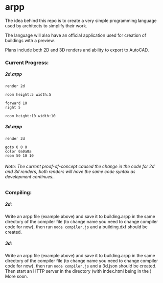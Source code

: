 # arpp
The idea behind this repo is to create a very simple programming language used by architects to simplify their work.

The language will also have an official application used for creation of buildings with a preview.

Plans include both 2D and 3D renders and ability to export to AutoCAD.

### Current Progress:
##### 2d.arpp
```
render 2d

room height:5 width:5

forward 10
right 5

room height:10 width:10
  ```
  ##### 3d.arpp
```
render 3d

goto 0 0 0
color 0a0a0a
room 50 10 10
```
###### Note: The current proof-of-concept caused the change in the code for 2d and 3d renders, both renders will have the same code syntax as development continues..
  ### Compiling:
  ##### 2d:
  Write an arpp file (example above) and save it to building.arpp in the same directory of the compiler file (to change name you need to change compiler code for now), then run `node compiler.js` and a building.dxf should be created.
  ##### 3d:
  Write an arpp file (example above) and save it to building.arpp in the same directory of the compiler file (to change name you need to change compiler code for now), then run `node compiler.js` and a 3d.json should be created. Then start an HTTP server in the directory (with index.html being in the )
  More soon.

